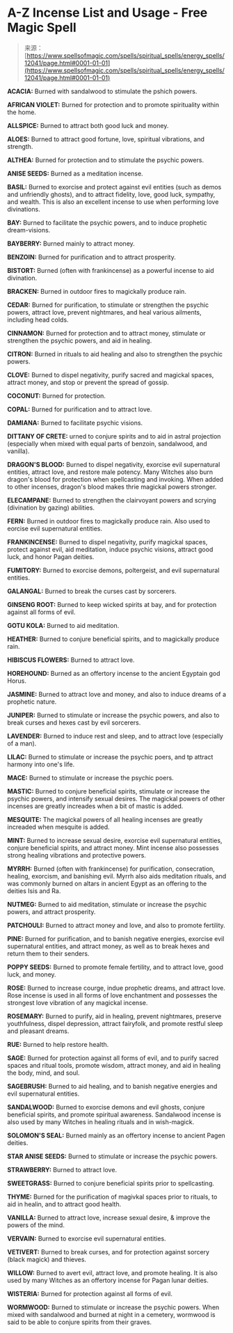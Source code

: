 <!--yml
category: 未分类
date: 2024-06-12 18:49:30
-->

# A-Z Incense List and Usage - Free Magic Spell

> 来源：[https://www.spellsofmagic.com/spells/spiritual_spells/energy_spells/12041/page.html#0001-01-01](https://www.spellsofmagic.com/spells/spiritual_spells/energy_spells/12041/page.html#0001-01-01)

 **ACACIA:** Burned with sandalwood to stimulate the pshich powers.

**AFRICAN VIOLET:** Burned for protection and to promote spirituality within the home.

**ALLSPICE:** Burned to attract both good luck and money.

**ALOES:** Burned to attract good fortune, love, spiritual vibrations, and strength.

**ALTHEA:** Burned for protection and to stimulate the psychic powers.

**ANISE SEEDS:** Burned as a meditation incense.

**BASIL:** Burned to exorcise and protect against evil entities (such as demos and unfriendly ghosts), and to attract fidelity, love, good luck, sympathy, and wealth. This is also an excellent incense to use when performing love divinations.

**BAY:** Burned to facilitate the psychic powers, and to induce prophetic dream-visions.

**BAYBERRY:** Burned mainly to attract money.

**BENZOIN:** Burned for purification and to attract prosperity.

**BISTORT:** Burned (often with frankincense) as a powerful incense to aid divination.

**BRACKEN:** Burned in outdoor fires to magickally produce rain.

**CEDAR:** Burned for purification, to stimulate or strengthen the psychic powers, attract love, prevent nightmares, and heal various ailments, including head colds.

**CINNAMON:** Burned for protection and to attract money, stimulate or strengthen the psychic powers, and aid in healing.

**CITRON:** Burned in rituals to aid healing and also to strengthen the psychic powers.

**CLOVE:** Burned to dispel negativity, purify sacred and magickal spaces, attract money, and stop or prevent the spread of gossip.

**COCONUT:** Burned for protection.

**COPAL:** Burned for purification and to attract love.

**DAMIANA:** Burned to facilitate psychic visions.

**DITTANY OF CRETE:** urned to conjure spirits and to aid in astral projection (especially when mixed with equal parts of benzoin, sandalwood, and vanilla).

**DRAGON'S BLOOD:** Burned to dispel negativity, exorcise evil supernatural entities, attract love, and restore male potency. Many Witches also burn dragon's blood for protection when spellcasting and invoking. When added to other incenses, dragon's blood makes thrie magickal powers stronger.

**ELECAMPANE:** Burned to strengthen the clairvoyant powers and scrying (divination by gazing) abilities.

**FERN:** Burned in outdoor fires to magickally produce rain. Also used to eorcise evil supernatural entities.

**FRANKINCENSE:** Burned to dispel negativity, purify magickal spaces, protect against evil, aid meditation, induce psychic visions, attract good luck, and honor Pagan deities.

**FUMITORY:** Burned to exorcise demons, poltergeist, and evil supernatural entities.

**GALANGAL:** Burned to break the curses cast by sorcerers.

**GINSENG ROOT:** Burned to keep wicked spirits at bay, and for protection against all forms of evil.

**GOTU KOLA:** Burned to aid meditation.

**HEATHER:** Burned to conjure beneficial spirits, and to magickally produce rain.

**HIBISCUS FLOWERS:** Burned to attract love.

**HOREHOUND:** Burned as an offertory incense to the ancient Egyptain god Horus.

**JASMINE:** Burned to attract love and money, and also to induce dreams of a prophetic nature.

**JUNIPER:** Burned to stimulate or increase the psychic powers, and also to break curses and hexes cast by evil sorcerers.

**LAVENDER:** Burned to induce rest and sleep, and to attract love (especially of a man).

**LILAC:** Burned to stimulate or increase the psychic poers, and tp attract harmony into one's life.

**MACE:** Burned to stimulate or increase the psychic poers.

**MASTIC:** Burned to conjure beneficial spirits, stimulate or increase the psychic powers, and intensify sexual desires. The magickal powers of other incenses are greatly increades when a bit of mastic is added.

**MESQUITE:** The magickal powers of all healing incenses are greatly increaded when mesquite is added.

**MINT:** Burned to increase sexual desire, exorcise evil supernatural entities, conjure beneficial spirits, and attract money. Mint incense also possesses strong healing vibrations and protective powers.

**MYRRH:** Burned (often with frankincense) for purification, consecration, healing, exorcism, and banishing evil. Myrrh also aids meditation rituals, and was commonly burned on altars in ancient Egypt as an offering to the deities Isis and Ra.

**NUTMEG:** Burned to aid meditation, stimulate or increase the psychic powers, and attract prosperity.

**PATCHOULI:** Burned to attract money and love, and also to promote fertility.

**PINE:** Burned for purification, and to banish negative energies, exorcise evil supernatural entities, and attract money, as well as to break hexes and return them to their senders.

**POPPY SEEDS:** Burned to promote female fertility, and to attract love, good luck, and money.

**ROSE:** Burned to increase courge, indue prophetic dreams, and attract love. Rose incense is used in all forms of love enchantment and possesses the strongest love vibration of any magickal incense.

**ROSEMARY:** Burned to purify, aid in healing, prevent nightmares, preserve youthfulness, dispel depression, attract fairyfolk, and promote restful sleep and pleasant dreams.

**RUE:** Burned to help restore health.

**SAGE:** Burned for protection against all forms of evil, and to purify sacred spaces and ritual tools, promote wisdom, attract money, and aid in healing the body, mind, and soul.

**SAGEBRUSH:** Burned to aid healing, and to banish negative energies and evil supernatural entities.

**SANDALWOOD:** Burned to exorcise demons and evil ghosts, conjure beneficial spirits, and promote spiritual awareness. Sandalwood incense is also used by many Witches in healing rituals and in wish-magick.

**SOLOMON'S SEAL:** Burned mainly as an offertory incense to ancient Pagen deities.

**STAR ANISE SEEDS:** Burned to stimulate or increase the psychic powers.

**STRAWBERRY:** Burned to attract love.

**SWEETGRASS:** Burned to conjure beneficial spirits prior to spellcasting.

**THYME:** Burned for the purification of magivkal spaces prior to rituals, to aid in healin, and to attract good health.

**VANILLA:** Burned to attract love, increase sexual desire, & improve the powers of the mind.

**VERVAIN:** Burned to exorcise evil supernatural entities.

**VETIVERT:** Burned to break curses, and for protection against sorcery (black magick) and thieves.

**WILLOW:** Burned to avert evil, attract love, and promote healing. It is also used by many Witches as an offertory incense for Pagan lunar deities.

**WISTERIA:** Burned for protection against all forms of evil.

**WORMWOOD:** Burned to stimulate or increase the psychic powers. When mixed with sandalwood and burned at night in a cemetery, wormwood is said to be able to conjure spirits from their graves.